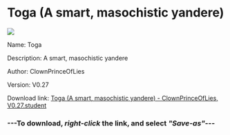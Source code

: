 # Toga (A smart, masochistic yandere)

<img src = "https://raw.githubusercontent.com/Arbiter1223/Koukou-Gurashi-Custom-Students/master/Students/Files/Toga%20(A%20smart%2C%20masochistic%20yandere).png">

Name: Toga

Description: A smart, masochistic yandere

Author: ClownPrinceOfLies

Version: V0.27

Download link: <a href="https://raw.githubusercontent.com/Arbiter1223/Koukou-Gurashi-Custom-Students/master/Students/Files/Toga%20(A%20smart%2C%20masochistic%20yandere)%20-%20ClownPrinceOfLies%2C%20V0.27.student">Toga (A smart, masochistic yandere) - ClownPrinceOfLies, V0.27.student</a>

### ---**To download, _right-click_ the link, and select _"Save-as"_**---

